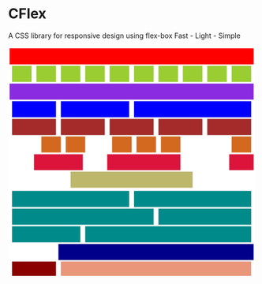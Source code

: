 # CFlex

A CSS library for responsive design using flex-box
Fast - Light - Simple

<img src="/images/Examples.png" data-canonical-src="/images/Examples.png" width="500" />
